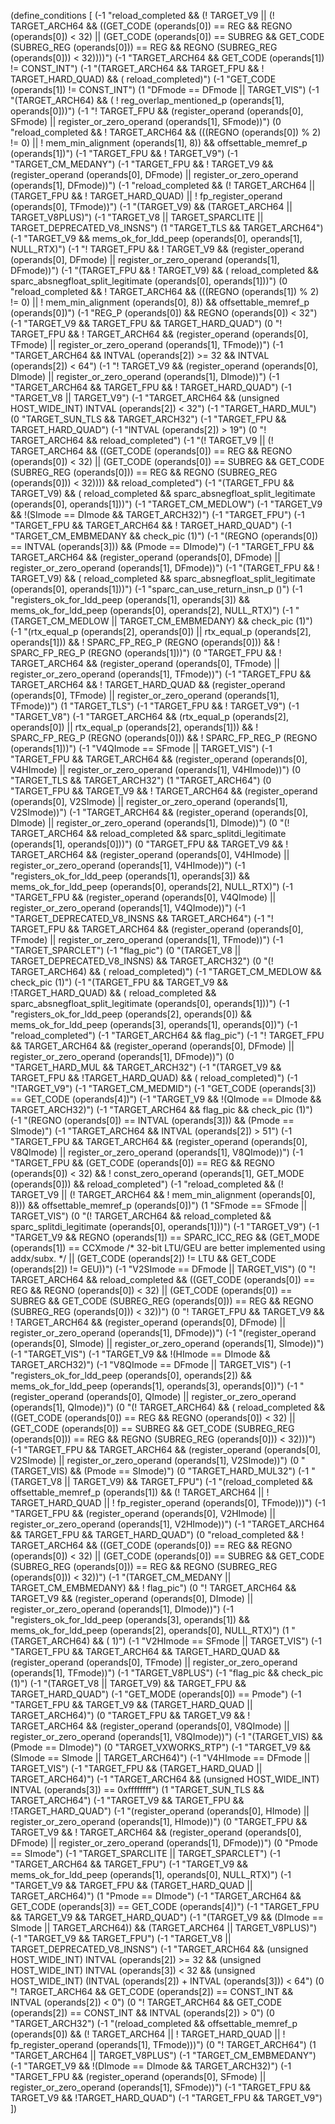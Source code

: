 (define_conditions [
  (-1 "reload_completed
   && (! TARGET_V9
       || (! TARGET_ARCH64
           && ((GET_CODE (operands[0]) == REG
                && REGNO (operands[0]) < 32)
               || (GET_CODE (operands[0]) == SUBREG
                   && GET_CODE (SUBREG_REG (operands[0])) == REG
                   && REGNO (SUBREG_REG (operands[0])) < 32))))")
  (-1 "TARGET_ARCH64 && GET_CODE (operands[1]) != CONST_INT")
  (-1 "(TARGET_ARCH64 && TARGET_FPU && ! TARGET_HARD_QUAD) && ( reload_completed)")
  (-1 "GET_CODE (operands[1]) != CONST_INT")
  (1 "DFmode == DFmode || TARGET_VIS")
  (-1 "(TARGET_ARCH64) && ( ! reg_overlap_mentioned_p (operands[1], operands[0]))")
  (-1 "! TARGET_FPU
   && (register_operand (operands[0], SFmode)
       || register_or_zero_operand (operands[1], SFmode))")
  (0 "reload_completed
   && ! TARGET_ARCH64
   && (((REGNO (operands[0]) % 2) != 0)
       || ! mem_min_alignment (operands[1], 8))
   && offsettable_memref_p (operands[1])")
  (-1 "TARGET_FPU
   && ! TARGET_V9")
  (-1 "TARGET_CM_MEDANY")
  (-1 "TARGET_FPU
   && ! TARGET_V9
   && (register_operand (operands[0], DFmode)
       || register_or_zero_operand (operands[1], DFmode))")
  (-1 "reload_completed
   && (! TARGET_ARCH64
       || (TARGET_FPU
           && ! TARGET_HARD_QUAD)
       || ! fp_register_operand (operands[0], TFmode))")
  (-1 "(TARGET_V9) && (TARGET_ARCH64 || TARGET_V8PLUS)")
  (-1 "TARGET_V8 || TARGET_SPARCLITE || TARGET_DEPRECATED_V8_INSNS")
  (1 "TARGET_TLS && TARGET_ARCH64")
  (-1 "TARGET_V9
   && mems_ok_for_ldd_peep (operands[0], operands[1], NULL_RTX)")
  (-1 "! TARGET_FPU
   && ! TARGET_V9
   && (register_operand (operands[0], DFmode)
       || register_or_zero_operand (operands[1], DFmode))")
  (-1 "(TARGET_FPU && ! TARGET_V9) && ( reload_completed
   && sparc_absnegfloat_split_legitimate (operands[0], operands[1]))")
  (0 "reload_completed
   && ! TARGET_ARCH64
   && (((REGNO (operands[1]) % 2) != 0)
       || ! mem_min_alignment (operands[0], 8))
   && offsettable_memref_p (operands[0])")
  (-1 "REG_P (operands[0]) && REGNO (operands[0]) < 32")
  (-1 "TARGET_V9 && TARGET_FPU && TARGET_HARD_QUAD")
  (0 "! TARGET_FPU
   && ! TARGET_ARCH64
   && (register_operand (operands[0], TFmode)
       || register_or_zero_operand (operands[1], TFmode))")
  (-1 "TARGET_ARCH64 && INTVAL (operands[2]) >= 32 && INTVAL (operands[2]) < 64")
  (-1 "! TARGET_V9
   && (register_operand (operands[0], DImode)
       || register_or_zero_operand (operands[1], DImode))")
  (-1 "TARGET_ARCH64 && TARGET_FPU && ! TARGET_HARD_QUAD")
  (-1 "TARGET_V8 || TARGET_V9")
  (-1 "TARGET_ARCH64 && (unsigned HOST_WIDE_INT) INTVAL (operands[2]) < 32")
  (-1 "TARGET_HARD_MUL")
  (0 "TARGET_SUN_TLS && TARGET_ARCH32")
  (-1 "TARGET_FPU && TARGET_HARD_QUAD")
  (-1 "INTVAL (operands[2]) > 19")
  (0 "! TARGET_ARCH64 && reload_completed")
  (-1 "(! TARGET_V9
    || (! TARGET_ARCH64
        && ((GET_CODE (operands[0]) == REG
             && REGNO (operands[0]) < 32)
            || (GET_CODE (operands[0]) == SUBREG
                && GET_CODE (SUBREG_REG (operands[0])) == REG
                && REGNO (SUBREG_REG (operands[0])) < 32))))
   && reload_completed")
  (-1 "(TARGET_FPU && TARGET_V9) && ( reload_completed
   && sparc_absnegfloat_split_legitimate (operands[0], operands[1]))")
  (-1 "TARGET_CM_MEDLOW")
  (-1 "TARGET_V9 && !(SImode == DImode && TARGET_ARCH32)")
  (-1 "TARGET_FPU")
  (-1 "TARGET_FPU && TARGET_ARCH64 && ! TARGET_HARD_QUAD")
  (-1 "TARGET_CM_EMBMEDANY && check_pic (1)")
  (-1 "(REGNO (operands[0]) == INTVAL (operands[3])) && (Pmode == DImode)")
  (-1 "TARGET_FPU
   && TARGET_ARCH64
   && (register_operand (operands[0], DFmode)
       || register_or_zero_operand (operands[1], DFmode))")
  (-1 "(TARGET_FPU
   && ! TARGET_V9) && ( reload_completed
   && sparc_absnegfloat_split_legitimate (operands[0], operands[1]))")
  (-1 "sparc_can_use_return_insn_p ()")
  (-1 "registers_ok_for_ldd_peep (operands[1], operands[3]) 
  && mems_ok_for_ldd_peep (operands[0], operands[2], NULL_RTX)")
  (-1 "(TARGET_CM_MEDLOW || TARGET_CM_EMBMEDANY) && check_pic (1)")
  (-1 "(rtx_equal_p (operands[2], operands[0])
    || rtx_equal_p (operands[2], operands[1]))
    && ! SPARC_FP_REG_P (REGNO (operands[0]))
    && ! SPARC_FP_REG_P (REGNO (operands[1]))")
  (0 "TARGET_FPU
   && ! TARGET_ARCH64
   && (register_operand (operands[0], TFmode)
       || register_or_zero_operand (operands[1], TFmode))")
  (-1 "TARGET_FPU
   && TARGET_ARCH64
   && ! TARGET_HARD_QUAD
   && (register_operand (operands[0], TFmode)
       || register_or_zero_operand (operands[1], TFmode))")
  (1 "TARGET_TLS")
  (-1 "TARGET_FPU && ! TARGET_V9")
  (-1 "TARGET_V8")
  (-1 "TARGET_ARCH64
   && (rtx_equal_p (operands[2], operands[0])
       || rtx_equal_p (operands[2], operands[1]))
   && ! SPARC_FP_REG_P (REGNO (operands[0]))
   && ! SPARC_FP_REG_P (REGNO (operands[1]))")
  (-1 "V4QImode == SFmode || TARGET_VIS")
  (-1 "TARGET_FPU
   && TARGET_ARCH64
   && (register_operand (operands[0], V4HImode)
       || register_or_zero_operand (operands[1], V4HImode))")
  (0 "TARGET_TLS && TARGET_ARCH32")
  (1 "TARGET_ARCH64")
  (0 "TARGET_FPU
   && TARGET_V9
   && ! TARGET_ARCH64
   && (register_operand (operands[0], V2SImode)
       || register_or_zero_operand (operands[1], V2SImode))")
  (-1 "TARGET_ARCH64
   && (register_operand (operands[0], DImode)
       || register_or_zero_operand (operands[1], DImode))")
  (0 "(! TARGET_ARCH64
    && reload_completed
    && sparc_splitdi_legitimate (operands[1], operands[0]))")
  (0 "TARGET_FPU
   && TARGET_V9
   && ! TARGET_ARCH64
   && (register_operand (operands[0], V4HImode)
       || register_or_zero_operand (operands[1], V4HImode))")
  (-1 "registers_ok_for_ldd_peep (operands[1], operands[3]) 
   && mems_ok_for_ldd_peep (operands[0], operands[2], NULL_RTX)")
  (-1 "TARGET_FPU
   && (register_operand (operands[0], V4QImode)
       || register_or_zero_operand (operands[1], V4QImode))")
  (-1 "TARGET_DEPRECATED_V8_INSNS && TARGET_ARCH64")
  (-1 "! TARGET_FPU
   && TARGET_ARCH64
   && (register_operand (operands[0], TFmode)
       || register_or_zero_operand (operands[1], TFmode))")
  (-1 "TARGET_SPARCLET")
  (-1 "flag_pic")
  (0 "(TARGET_V8 || TARGET_DEPRECATED_V8_INSNS) && TARGET_ARCH32")
  (0 "(! TARGET_ARCH64) && ( reload_completed)")
  (-1 "TARGET_CM_MEDLOW && check_pic (1)")
  (-1 "(TARGET_FPU && TARGET_V9 && !TARGET_HARD_QUAD) && ( reload_completed
   && sparc_absnegfloat_split_legitimate (operands[0], operands[1]))")
  (-1 "registers_ok_for_ldd_peep (operands[2], operands[0]) 
  && mems_ok_for_ldd_peep (operands[3], operands[1], operands[0])")
  (-1 "reload_completed")
  (-1 "TARGET_ARCH64 && flag_pic")
  (-1 "! TARGET_FPU
   && TARGET_ARCH64
   && (register_operand (operands[0], DFmode)
       || register_or_zero_operand (operands[1], DFmode))")
  (0 "TARGET_HARD_MUL && TARGET_ARCH32")
  (-1 "(TARGET_V9 && TARGET_FPU && !TARGET_HARD_QUAD) && ( reload_completed)")
  (-1 "!TARGET_V9")
  (-1 "TARGET_CM_MEDMID")
  (-1 "GET_CODE (operands[3]) == GET_CODE (operands[4])")
  (-1 "TARGET_V9 && !(QImode == DImode && TARGET_ARCH32)")
  (-1 "TARGET_ARCH64 && flag_pic && check_pic (1)")
  (-1 "(REGNO (operands[0]) == INTVAL (operands[3])) && (Pmode == SImode)")
  (-1 "TARGET_ARCH64 && INTVAL (operands[2]) > 51")
  (-1 "TARGET_FPU
   && TARGET_ARCH64
   && (register_operand (operands[0], V8QImode)
       || register_or_zero_operand (operands[1], V8QImode))")
  (-1 "TARGET_FPU
   && (GET_CODE (operands[0]) == REG
       && REGNO (operands[0]) < 32)
   && ! const_zero_operand (operands[1], GET_MODE (operands[0]))
   && reload_completed")
  (-1 "reload_completed
   && (! TARGET_V9
       || (! TARGET_ARCH64
	   && ! mem_min_alignment (operands[0], 8)))
   && offsettable_memref_p (operands[0])")
  (1 "SFmode == SFmode || TARGET_VIS")
  (0 "(! TARGET_ARCH64
    && reload_completed
    && sparc_splitdi_legitimate (operands[0], operands[1]))")
  (-1 "TARGET_V9")
  (-1 "TARGET_V9
   && REGNO (operands[1]) == SPARC_ICC_REG
   && (GET_MODE (operands[1]) == CCXmode
       /* 32-bit LTU/GEU are better implemented using addx/subx.  */
       || (GET_CODE (operands[2]) != LTU && GET_CODE (operands[2]) != GEU))")
  (-1 "V2SImode == DFmode || TARGET_VIS")
  (0 "! TARGET_ARCH64
   && reload_completed
   && ((GET_CODE (operands[0]) == REG
        && REGNO (operands[0]) < 32)
       || (GET_CODE (operands[0]) == SUBREG
           && GET_CODE (SUBREG_REG (operands[0])) == REG
           && REGNO (SUBREG_REG (operands[0])) < 32))")
  (0 "! TARGET_FPU
   && TARGET_V9
   && ! TARGET_ARCH64
   && (register_operand (operands[0], DFmode)
       || register_or_zero_operand (operands[1], DFmode))")
  (-1 "(register_operand (operands[0], SImode)
    || register_or_zero_operand (operands[1], SImode))")
  (-1 "TARGET_VIS")
  (-1 "TARGET_V9 && !(HImode == DImode && TARGET_ARCH32)")
  (-1 "V8QImode == DFmode || TARGET_VIS")
  (-1 "registers_ok_for_ldd_peep (operands[0], operands[2]) 
   && mems_ok_for_ldd_peep (operands[1], operands[3], operands[0])")
  (-1 "(register_operand (operands[0], QImode)
    || register_or_zero_operand (operands[1], QImode))")
  (0 "(! TARGET_ARCH64) && ( reload_completed
   && ((GET_CODE (operands[0]) == REG
        && REGNO (operands[0]) < 32)
       || (GET_CODE (operands[0]) == SUBREG
           && GET_CODE (SUBREG_REG (operands[0])) == REG
           && REGNO (SUBREG_REG (operands[0])) < 32)))")
  (-1 "TARGET_FPU
   && TARGET_ARCH64
   && (register_operand (operands[0], V2SImode)
       || register_or_zero_operand (operands[1], V2SImode))")
  (0 "(TARGET_VIS) && (Pmode == SImode)")
  (0 "TARGET_HARD_MUL32")
  (-1 "(TARGET_V8 || TARGET_V9) && TARGET_FPU")
  (-1 "(reload_completed
    && offsettable_memref_p (operands[1])
    && (! TARGET_ARCH64
	|| ! TARGET_HARD_QUAD
	|| ! fp_register_operand (operands[0], TFmode)))")
  (-1 "TARGET_FPU
   && (register_operand (operands[0], V2HImode)
       || register_or_zero_operand (operands[1], V2HImode))")
  (-1 "TARGET_ARCH64 && TARGET_FPU && TARGET_HARD_QUAD")
  (0 "reload_completed
   && ! TARGET_ARCH64
   && ((GET_CODE (operands[0]) == REG
	&& REGNO (operands[0]) < 32)
       || (GET_CODE (operands[0]) == SUBREG
	   && GET_CODE (SUBREG_REG (operands[0])) == REG
	   && REGNO (SUBREG_REG (operands[0])) < 32))")
  (-1 "(TARGET_CM_MEDANY
    || TARGET_CM_EMBMEDANY)
   && ! flag_pic")
  (0 "! TARGET_ARCH64
   && TARGET_V9
   && (register_operand (operands[0], DImode)
       || register_or_zero_operand (operands[1], DImode))")
  (-1 "registers_ok_for_ldd_peep (operands[3], operands[1]) 
  && mems_ok_for_ldd_peep (operands[2], operands[0], NULL_RTX)")
  (1 "(TARGET_ARCH64) && ( 1)")
  (-1 "V2HImode == SFmode || TARGET_VIS")
  (-1 "TARGET_FPU
   && TARGET_ARCH64
   && TARGET_HARD_QUAD
   && (register_operand (operands[0], TFmode)
       || register_or_zero_operand (operands[1], TFmode))")
  (-1 "TARGET_V8PLUS")
  (-1 "flag_pic && check_pic (1)")
  (-1 "(TARGET_V8 || TARGET_V9) && TARGET_FPU && TARGET_HARD_QUAD")
  (-1 "GET_MODE (operands[0]) == Pmode")
  (-1 "TARGET_FPU && TARGET_V9 && (TARGET_HARD_QUAD || TARGET_ARCH64)")
  (0 "TARGET_FPU
   && TARGET_V9
   && ! TARGET_ARCH64
   && (register_operand (operands[0], V8QImode)
       || register_or_zero_operand (operands[1], V8QImode))")
  (-1 "(TARGET_VIS) && (Pmode == DImode)")
  (0 "TARGET_VXWORKS_RTP")
  (-1 "TARGET_V9 && (SImode == SImode || TARGET_ARCH64)")
  (-1 "V4HImode == DFmode || TARGET_VIS")
  (-1 "TARGET_FPU && (TARGET_HARD_QUAD || TARGET_ARCH64)")
  (-1 "TARGET_ARCH64 && (unsigned HOST_WIDE_INT) INTVAL (operands[3]) == 0xffffffff")
  (1 "TARGET_SUN_TLS && TARGET_ARCH64")
  (-1 "TARGET_V9 && TARGET_FPU && !TARGET_HARD_QUAD")
  (-1 "(register_operand (operands[0], HImode)
    || register_or_zero_operand (operands[1], HImode))")
  (0 "TARGET_FPU
   && TARGET_V9
   && ! TARGET_ARCH64
   && (register_operand (operands[0], DFmode)
       || register_or_zero_operand (operands[1], DFmode))")
  (0 "Pmode == SImode")
  (-1 "TARGET_SPARCLITE || TARGET_SPARCLET")
  (-1 "TARGET_ARCH64 && TARGET_FPU")
  (-1 "TARGET_V9
   && mems_ok_for_ldd_peep (operands[1], operands[0], NULL_RTX)")
  (-1 "TARGET_V9 && TARGET_FPU && (TARGET_HARD_QUAD || TARGET_ARCH64)")
  (1 "Pmode == DImode")
  (-1 "TARGET_ARCH64 && GET_CODE (operands[3]) == GET_CODE (operands[4])")
  (-1 "TARGET_FPU && TARGET_V9 && TARGET_HARD_QUAD")
  (-1 "(TARGET_V9 && (DImode == SImode || TARGET_ARCH64)) && (TARGET_ARCH64 || TARGET_V8PLUS)")
  (-1 "TARGET_V9 && TARGET_FPU")
  (-1 "TARGET_V8 || TARGET_DEPRECATED_V8_INSNS")
  (-1 "TARGET_ARCH64
   && (unsigned HOST_WIDE_INT) INTVAL (operands[2]) >= 32
   && (unsigned HOST_WIDE_INT) INTVAL (operands[3]) < 32
   && (unsigned HOST_WIDE_INT) (INTVAL (operands[2]) + INTVAL (operands[3])) < 64")
  (0 "! TARGET_ARCH64 && GET_CODE (operands[2]) == CONST_INT && INTVAL (operands[2]) < 0")
  (0 "! TARGET_ARCH64 && GET_CODE (operands[2]) == CONST_INT && INTVAL (operands[2]) > 0")
  (0 "TARGET_ARCH32")
  (-1 "(reload_completed
    && offsettable_memref_p (operands[0])
    && (! TARGET_ARCH64
	|| ! TARGET_HARD_QUAD
	|| ! fp_register_operand (operands[1], TFmode)))")
  (0 "! TARGET_ARCH64")
  (1 "TARGET_ARCH64 || TARGET_V8PLUS")
  (-1 "TARGET_CM_EMBMEDANY")
  (-1 "TARGET_V9 && !(DImode == DImode && TARGET_ARCH32)")
  (-1 "TARGET_FPU
   && (register_operand (operands[0], SFmode)
       || register_or_zero_operand (operands[1], SFmode))")
  (-1 "TARGET_FPU && TARGET_V9 && !TARGET_HARD_QUAD")
  (-1 "TARGET_FPU && TARGET_V9")
])
